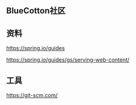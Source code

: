 ## BlueCotton社区

## 资料
https://spring.io/guides

https://spring.io/guides/gs/serving-web-content/

## 工具
https://git-scm.com/